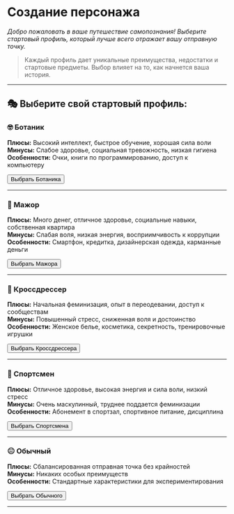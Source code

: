 # Создание персонажа

*Добро пожаловать в ваше путешествие самопознания! Выберите стартовый профиль, который лучше всего отражает вашу отправную точку.*

> Каждый профиль дает уникальные преимущества, недостатки и стартовые предметы. Выбор влияет на то, как начнется ваша история.

---

## 🎭 Выберите свой стартовый профиль:

<div id="preset-selection">

### 🤓 Ботаник
**Плюсы:** Высокий интеллект, быстрое обучение, хорошая сила воли  
**Минусы:** Слабое здоровье, социальная тревожность, низкая гигиена  
**Особенности:** Очки, книги по программированию, доступ к компьютеру

<button onclick="selectPreset('nerd')">Выбрать Ботаника</button>

---

### 💎 Мажор  
**Плюсы:** Много денег, отличное здоровье, социальные навыки, собственная квартира  
**Минусы:** Слабая воля, низкая энергия, восприимчивость к коррупции  
**Особенности:** Смартфон, кредитка, дизайнерская одежда, карманные деньги

<button onclick="selectPreset('rich')">Выбрать Мажора</button>

---

### 💃 Кроссдрессер  
**Плюсы:** Начальная феминизация, опыт в переодевании, доступ к сообществам  
**Минусы:** Повышенный стресс, сниженная воля и достоинство  
**Особенности:** Женское белье, косметика, секретность, тренировочные игрушки

<button onclick="selectPreset('crossdresser')">Выбрать Кроссдрессера</button>

---

### 💪 Спортсмен  
**Плюсы:** Отличное здоровье, высокая энергия и сила воли, низкий стресс  
**Минусы:** Очень маскулинный, труднее поддается феминизации  
**Особенности:** Абонемент в спортзал, спортивное питание, дисциплина

<button onclick="selectPreset('athlete')">Выбрать Спортсмена</button>

---

### 😐 Обычный  
**Плюсы:** Сбалансированная отправная точка без крайностей  
**Минусы:** Никаких особых преимуществ  
**Особенности:** Стандартные характеристики для экспериментирования

<button onclick="selectPreset('default')">Выбрать Обычного</button>

</div>

---

<div id="preset-details" style="display:none">
<div id="preset-info">
<!-- Информация о выбранном пресете появится здесь -->
</div>

### ✨ Последние настройки:

<div id="step-name">
**Как вас зовут?**
<br>
<input id="charName" type="text" placeholder="Введите ваше имя"> 
<button onclick="confirmName()">Подтвердить</button>
</div>

<div id="step-pronoun" style="display:none">
**Какие местоимения предпочитаете?**
<br>
<button onclick="setPronoun('he')">Он/его</button>
<button onclick="setPronoun('they')">Они/их</button>
<button onclick="setPronoun('she')">Она/её</button>
</div>

<div id="finish" style="display:none">
<h2>🎉 Персонаж создан!</h2>

<div id="character-summary">
<!-- Итоговая информация о персонаже -->
</div>

<button onclick="startGame()" class="btn">Начать игру!</button>
</div>

</div>

<script>
let selectedPreset = null;

// Импортируем пресеты (это упрощенная версия для Markdown)
const PRESETS = {
  nerd: { name: 'Ботаник', emoji: '🤓' },
  rich: { name: 'Мажор', emoji: '💎' }, 
  crossdresser: { name: 'Кроссдрессер', emoji: '💃' },
  athlete: { name: 'Спортсмен', emoji: '💪' },
  default: { name: 'Обычный', emoji: '😐' }
};

function selectPreset(presetId) {
  selectedPreset = presetId;
  const preset = PRESETS[presetId];
  
  document.getElementById('preset-details').style.display = 'block';
  document.getElementById('preset-info').innerHTML = `
    <div style="background: rgba(255,255,255,0.1); padding: 15px; border-radius: 8px; margin-bottom: 20px;">
      <h3>${preset.emoji} Выбран: ${preset.name}</h3>
      <p>Отличный выбор! Теперь давайте завершим создание персонажа.</p>
    </div>
  `;
  
  // Применяем пресет через глобальную функцию
  if (window.applyCharacterPreset) {
    window.applyCharacterPreset(presetId);
  }
  
  // Прокручиваем к следующему шагу
  document.getElementById('step-name').scrollIntoView({ behavior: 'smooth' });
}

function confirmName() {
  const name = document.getElementById('charName').value.trim();
  if (!name) {
    alert('Пожалуйста, введите имя');
    return;
  }
  
  window.setFlag('name', name);
  document.getElementById('step-name').style.display = 'none';
  document.getElementById('step-pronoun').style.display = 'block';
  document.getElementById('step-pronoun').scrollIntoView({ behavior: 'smooth' });
}

function setPronoun(pronoun) {
  window.setFlag('pronoun', pronoun);
  
  document.getElementById('step-pronoun').style.display = 'none';
  
  // Создаем итоговую информацию
  const name = window.getFlag('name');
  const preset = PRESETS[selectedPreset];
  
  document.getElementById('character-summary').innerHTML = `
    <div style="background: rgba(16, 185, 129, 0.1); padding: 20px; border-radius: 8px; border: 1px solid #10b981;">
      <h3>✅ Ваш персонаж готов:</h3>
      <p><strong>Имя:</strong> ${name}</p>
      <p><strong>Профиль:</strong> ${preset.emoji} ${preset.name}</p>
      <p><strong>Местоимения:</strong> ${pronoun}</p>
    </div>
  `;
  
  document.getElementById('finish').style.display = 'block';
  document.getElementById('finish').scrollIntoView({ behavior: 'smooth' });
}

function startGame() {
  // Сохраняем игру и переходим к началу
  window.saveGame();
  window.location.search = '?scene=start';
}
</script> 